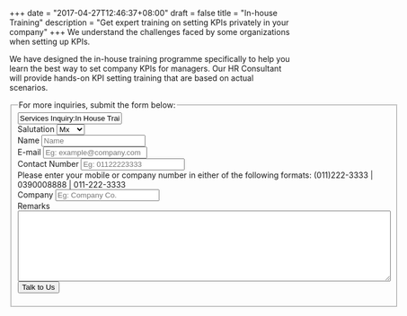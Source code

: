 +++
date = "2017-04-27T12:46:37+08:00"
draft = false
title = "In-house Training"
description = "Get expert training on setting KPIs privately in your company"
+++
We understand the challenges faced by some organizations when setting up KPIs.

We have designed the in-house training programme specifically to help you learn the best way to set company KPIs for managers. Our HR Consultant will provide hands-on KPI setting training that are based on actual scenarios.

<fieldset>
  <legend>For more inquiries, submit the form below:</legend>
  <form action="https://formspree.io/wilson@sandfil.com" method="post">
    <div class="invisible"><input type="text" name="Submission type" value="Services Inquiry:In House Training"></div> <!-- Hidden inout for form data  -->
  <div class="form-item">
    <label>Salutation</label>
    <select class="small" name="(SERVICES-IH) Salutation">
      <option value="Mx">Mx</option>
      <option value="Miss">Miss</option>
      <option value="Mrs">Mrs</option>
      <option value="Mr">Mr</option>
    </select>
  </div>
  <div class="form-item">
    <label>Name</label>
    <input type="text" name="(SERVICES-IH) Name" placeholder="Name" required/>
  </div>
  <div class="form-item">
    <label>E-mail<span class="req"></span></label>
    <input type="email" name="(SERVICES-IH) Email" placeholder="Eg: example@company.com" required/>
  </div>
  <div class="form-item">
    <label>Contact Number</label>
    <input type="tel" name="(SERVICES-IH) Number" placeholder="Eg: 01122223333" pattern="^(1?)(-| ?)(\()?([0-9]{3})(\)|-| |\)-|\) )?([0-9]{3})(-| )?([0-9]{4}|[0-9]{4})$">
    <div class="desc">Please enter your mobile or company number in either of the following formats: (011)222-3333 | 0390008888 | 011-222-3333 </div>
  </div>
  <div class="form-item">
    <label>Company</label>
    <input type="text" name="(SERVICES-IH) Company" placeholder="Eg: Company Co." required/>
  </div>
  <div class="form-item">
    <label>Remarks</label>
    <textarea name="(SERVICES-IH)" rows="8" cols="80"></textarea>
  </div>
  <input type="hidden" name="_next" value="/thankyou/services" />
  <input type="submit" value="Talk to Us" class="button primary width-100">
  </form>
</fieldset>
